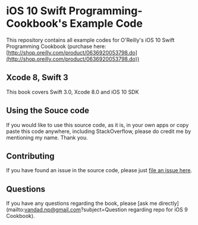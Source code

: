 # iOS 10 Swift Programming-Cookbook's Example Code
This repository contains all example codes for O'Reilly's iOS 10 Swift Programming Cookbook (purchase here: [http://shop.oreilly.com/product/0636920053798.do](http://shop.oreilly.com/product/0636920053798.do))

## Xcode 8, Swift 3
This book covers Swift 3.0, Xcode 8.0 and iOS 10 SDK

## Using the Souce code
If you would like to use this source code, as it is, in your own apps or copy paste this code anywhere, including StackOverflow, please do credit me by mentioning my name. Thank you.

## Contributing
If you have found an issue in the source code, please just [file an issue here](https://github.com/vandadnp/iOS-10-Swift-Programming-Cookbook/issues).

## Questions
If you have any questions regarding the book, please [ask me directly](mailto:vandad.np@gmail.com?subject=Question regarding repo for iOS 9 Cookbook).

